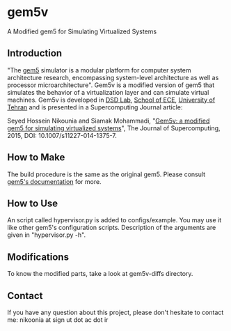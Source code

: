 # gem5v

A Modified gem5 for Simulating Virtualized Systems

## Introduction
"The [gem5] simulator is a modular platform for computer system architecture research, encompassing system-level architecture as well as processor microarchitecture".
Gem5v is a modified version of gem5 that simulates the behavior of a virtualization layer and can simulate virtual machines.
Gem5v is developed in [DSD Lab], [School of ECE], [University of Tehran] and is presented in a Supercomputing Journal article:

Seyed Hossein Nikounia and Siamak Mohammadi, "[Gem5v: a modified gem5 for simulating virtualized systems]", The Journal of Supercomputing, 2015, DOI: 10.1007/s11227-014-1375-7.

## How to Make

The build procedure is the same as the original gem5. 
Please consult [gem5's documentation] for more.

## How to Use

An script called hypervisor.py is added to configs/example.
You may use it like other gem5's configuration scripts.
Description of the arguments are given in "hypervisor.py -h".

## Modifications

To know the modified parts, take a look at gem5v-diffs directory.

## Contact

If you have any question about this project, please don't hesitate to contact me: nikoonia at sign ut dot ac dot ir

[gem5's documentation]: http://www.gem5.org/Documentation

[gem5]: http://gem5.org

[University of Tehran]: http://ut.ac.ir/en

[School of ECE]: http://ece.ut.ac.ir

[DSD Lab]: http://ece.ut.ac.ir/dsdlab/Home.html

[Gem5v: a modified gem5 for simulating virtualized systems]: http://link.springer.com/article/10.1007%2Fs11227-014-1375-7

